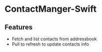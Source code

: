 # ContactManger-Swift

## Features
 
 - Fetch and list contacts from addressbook
 - Pull to refresh to update contacts info
